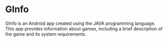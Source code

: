 # GInfo
GInfo is an Android app created using the JAVA programming language. This app provides information about games, including a brief description of the game and its system requirements.
